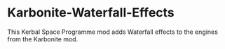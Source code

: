 # Karbonite-Waterfall-Effects
This Kerbal Space Programme mod adds Waterfall effects to the engines from the Karbonite mod. 
